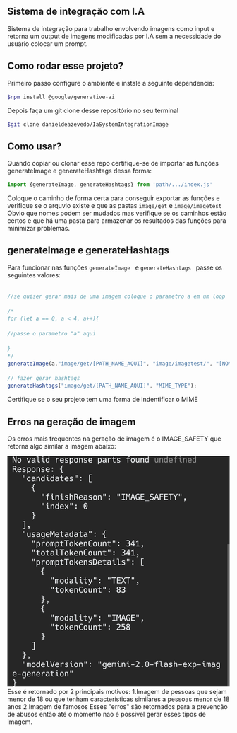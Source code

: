 ## Sistema de integração com I.A
Sistema de integração para trabalho envolvendo imagens como input e retorna um output de imagens modificadas por I.A sem a necessidade do usuário colocar um prompt.

## Como rodar esse projeto?
Primeiro passo configure o ambiente e instale a seguinte dependencia:
```bash 
$npm install @google/generative-ai
```
Depois faça um git clone desse repositório no seu terminal
```bash
$git clone danieldeazevedo/IaSystemIntegrationImage
```
## Como usar?
Quando copiar ou clonar esse repo certifique-se de importar as funções generateImage e generateHashtags dessa forma:
```js
import {generateImage, generateHashtags} from 'path/.../index.js'
```
Coloque o caminho de forma certa para conseguir exportar as funções e verifique se o arquvio existe e que as pastas 
``image/get`` e ``image/imagetest``
Obvio que nomes podem ser mudados mas verifique se os caminhos estão certos e que há uma pasta para armazenar os resultados das funções para minimizar problemas.
## generateImage e generateHashtags 
Para funcionar nas funções ``generateImage `` e ``generateHashtags ``
passe os seguintes valores:
```js

//se quiser gerar mais de uma imagem coloque o parametro a em um loop

/*
for (let a == 0, a < 4, a++){

//passe o parametro "a" aqui

}
*/
generateImage(a,"image/get/[PATH_NAME_AQUI]", "image/imagetest/", "[NOME_DA_PATH_ESCOLHIDA]", "MIME_TYPE");
 
// fazer gerar hashtags 
generateHashtags("image/get/[PATH_NAME_AQUI]", "MIME_TYPE");
```
Certifique se o seu projeto tem uma forma de indentificar o MIME

## Erros na geração de imagem
Os erros mais frequentes na geração de imagem é o IMAGE_SAFETY que retorna algo similar a imagem abaixo:

<img src="/erro.jpg" alt="Imagem não carregada">
Esse é retornado por 2 principais motivos:
1.Imagem de pessoas que sejam menor de 18 ou que tenham características similares a pessoas menor de 18 anos
2.Imagem de famosos
Esses "erros" são retornados para a prevenção de abusos então até o momento nao é possivel gerar esses tipos de imagem.
